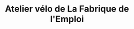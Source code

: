 ---
title: "Atelier vélo de La Fabrique de l'Emploi"
url: /loos/atelier-velo-de-la-fabrique-de-lemploi/
shop: Fahrrad
---